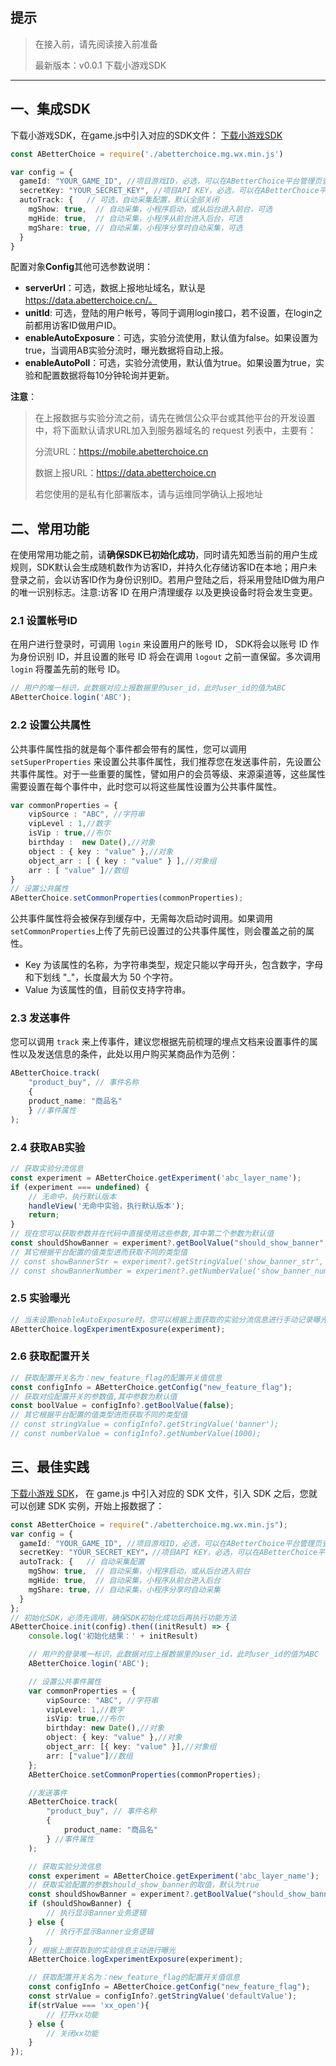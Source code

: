## 提示

> 在接入前，请先阅读接入前准备
>
> 最新版本：v0.0.1 下载小游戏SDK

------

## 一、集成SDK

下载小游戏SDK，在game.js中引入对应的SDK文件：
[下载小游戏SDK](https://github.com/ABetterChoice/mp-sdk/archive/refs/heads/master.zip)

```typescript
const ABetterChoice = require('./abetterchoice.mg.wx.min.js')
```

```typescript
var config = {
  gameId: "YOUR_GAME_ID", //项目游戏ID，必选，可以在ABetterChoice平台管理页查看
  secretKey: "YOUR_SECRET_KEY", //项目API KEY，必选，可以在ABetterChoice平台管理页查看
  autoTrack: {   // 可选，自动采集配置，默认全部关闭
    mgShow: true,  // 自动采集，小程序启动，或从后台进入前台，可选
    mgHide: true,  // 自动采集，小程序从前台进入后台，可选
    mgShare: true, // 自动采集，小程序分享时自动采集，可选
  }
}
```

配置对象**Config**其他可选参数说明：

- **serverUrl**：可选，数据上报地址域名，默认是 https://data.abetterchoice.cn/。
- **unitId**: 可选，登陆的用户帐号，等同于调用login接口，若不设置，在login之前都用访客ID做用户ID。
- **enableAutoExposure**：可选，实验分流使用，默认值为false。如果设置为true，当调用AB实验分流时，曝光数据将自动上报。
- **enableAutoPoll**：可选，实验分流使用，默认值为true。如果设置为true，实验和配置数据将每10分钟轮询并更新。

**注意**：

> 在上报数据与实验分流之前，请先在微信公众平台或其他平台的开发设置中，将下面默认请求URL加入到服务器域名的 request 列表中，主要有：
>
> 分流URL：https://mobile.abetterchoice.cn
>
> 数据上报URL：https://data.abetterchoice.cn
>
> 若您使用的是私有化部署版本，请与运维同学确认上报地址

## 二、常用功能

在使用常用功能之前，请**确保SDK已初始化成功**，同时请先知悉当前的用户生成规则，SDK默认会生成随机数作为访客ID，并持久化存储访客ID在本地；用户未登录之前，会以访客ID作为身份识别ID。若用户登陆之后，将采用登陆ID做为用户的唯一识别标志。注意:访客 ID 在用户清理缓存 以及更换设备时将会发生变更。

### 2.1 设置帐号ID

在用户进行登录时，可调用 `login` 来设置用户的账号 ID， SDK将会以账号 ID 作为身份识别 ID，并且设置的账号 ID 将会在调用 `logout` 之前一直保留。多次调用 `login` 将覆盖先前的账号 ID。

```typescript
// 用户的唯一标识，此数据对应上报数据里的user_id，此时user_id的值为ABC
ABetterChoice.login('ABC');
```

### 2.2 设置公共属性

公共事件属性指的就是每个事件都会带有的属性，您可以调用 `setSuperProperties` 来设置公共事件属性，我们推荐您在发送事件前，先设置公共事件属性。对于一些重要的属性，譬如用户的会员等级、来源渠道等，这些属性需要设置在每个事件中，此时您可以将这些属性设置为公共事件属性。

```typescript
var commonProperties = {
    vipSource : "ABC", //字符串
    vipLevel : 1,//数字
    isVip : true,//布尔
    birthday :  new Date(),//对象
    object : { key : "value" },//对象
    object_arr : [ { key : "value" } ],//对象组
    arr : [ "value" ]//数组
}
// 设置公共属性
ABetterChoice.setCommonProperties(commonProperties);
```

公共事件属性将会被保存到缓存中，无需每次启动时调用。如果调用 `setCommonProperties`上传了先前已设置过的公共事件属性，则会覆盖之前的属性。

- Key 为该属性的名称，为字符串类型，规定只能以字母开头，包含数字，字母和下划线 "_"，长度最大为 50 个字符。
- Value 为该属性的值，目前仅支持字符串。

### 2.3 发送事件

您可以调用 `track` 来上传事件，建议您根据先前梳理的埋点文档来设置事件的属性以及发送信息的条件，此处以用户购买某商品作为范例：

```typescript
ABetterChoice.track(
    "product_buy", // 事件名称
    {
	product_name: "商品名"
    } //事件属性
);
```

### 2.4 获取AB实验

```typescript
// 获取实验分流信息
const experiment = ABetterChoice.getExperiment('abc_layer_name');
if (experiment === undefined) {
	// 无命中，执行默认版本
	handleView('无命中实验，执行默认版本');
	return;
}
// 现在您可以获取参数并在代码中直接使用这些参数,其中第二个参数为默认值
const shouldShowBanner = experiment?.getBoolValue("should_show_banner", true);
// 其它根据平台配置的值类型进而获取不同的类型值
// const showBannerStr = experiment?.getStringValue('show_banner_str', 'banner');
// const showBannerNumber = experiment?.getNumberValue('show_banner_number', 1000);
```

### 2.5 实验曝光

```typescript
// 当未设置enableAutoExposure时，您可以根据上面获取的实验分流信息进行手动记录曝光
ABetterChoice.logExperimentExposure(experiment);
```

### 2.6 获取配置开关

```typescript
// 获取配置开关名为：new_feature_flag的配置开关值信息
const configInfo = ABetterChoice.getConfig("new_feature_flag");
// 获取对应配置开关的参数值,其中参数为默认值
const boolValue = configInfo?.getBoolValue(false);
// 其它根据平台配置的值类型进而获取不同的类型值
// const stringValue = configInfo?.getStringValue('banner');
// const numberValue = configInfo?.getNumberValue(1000);
```

## 三、最佳实践

[下载小游戏 SDK](https://github.com/ABetterChoice/mp-sdk/archive/refs/heads/master.zip)， 在 game.js 中引入对应的 SDK 文件，引入 SDK 之后，您就可以创建 SDK 实例，开始上报数据了：

```typescript
const ABetterChoice = require("./abetterchoice.mg.wx.min.js");
var config = {
  gameId: "YOUR_GAME_ID", //项目游戏ID，必选，可以在ABetterChoice平台管理页查看
  secretKey: "YOUR_SECRET_KEY"，//项目API KEY，必选，可以在ABetterChoice平台管理页查看
  autoTrack: {   // 自动采集配置
    mgShow: true,  // 自动采集，小程序启动，或从后台进入前台
  	mgHide: true,  // 自动采集，小程序从前台进入后台
  	mgShare: true, // 自动采集，小程序分享时自动采集
  }
};
// 初始化SDK，必须先调用，确保SDK初始化成功后再执行功能方法
ABetterChoice.init(config).then((initResult) => {
    console.log('初始化结果：' + initResult)

    // 用户的登录唯一标识，此数据对应上报数据里的user_id，此时user_id的值为ABC
    ABetterChoice.login('ABC');

    // 设置公共事件属性
    var commonProperties = {
        vipSource: "ABC", //字符串
        vipLevel: 1,//数字
        isVip: true,//布尔
        birthday: new Date(),//对象
        object: { key: "value" },//对象
        object_arr: [{ key: "value" }],//对象组
        arr: ["value"]//数组
    };
    ABetterChoice.setCommonProperties(commonProperties);

    //发送事件
    ABetterChoice.track(
        "product_buy", // 事件名称
        {
            product_name: "商品名"
        } //事件属性
    );

    // 获取实验分流信息
    const experiment = ABetterChoice.getExperiment('abc_layer_name');
    // 获取实验配置的参数should_show_banner的取值，默认为true
    const shouldShowBanner = experiment?.getBoolValue("should_show_banner", true);
    if (shouldShowBanner) {
        // 执行显示Banner业务逻辑
    } else {
        // 执行不显示Banner业务逻辑
    }
    // 根据上面获取到的实验信息主动进行曝光
    ABetterChoice.logExperimentExposure(experiment);

    // 获取配置开关名为：new_feature_flag的配置开关值信息
    const configInfo = ABetterChoice.getConfig("new_feature_flag");
    const strValue = configInfo?.getStringValue('defaultValue');
    if(strValue === 'xx_open'){
        // 打开xx功能
    } else {
        // 关闭xx功能
    }
});
```

